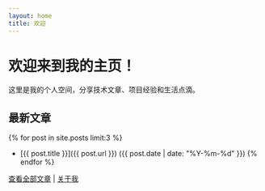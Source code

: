 ```yaml
---
layout: home
title: 欢迎
---
```


# 欢迎来到我的主页！

这里是我的个人空间，分享技术文章、项目经验和生活点滴。

## 最新文章
{% for post in site.posts limit:3 %}
- [{{ post.title }}]({{ post.url }}) ({{ post.date | date: "%Y-%m-%d" }})
{% endfor %}

[查看全部文章](/blog) | [关于我](/about)